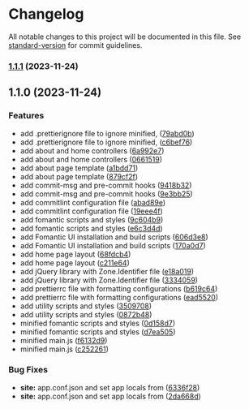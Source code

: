 # Changelog

All notable changes to this project will be documented in this file. See [standard-version](https://github.com/conventional-changelog/standard-version) for commit guidelines.

### [1.1.1](https://github.com/devulogi/radiant-rings/compare/v1.1.0...v1.1.1) (2023-11-24)

## 1.1.0 (2023-11-24)


### Features

* add .prettierignore file to ignore minified, ([79abd0b](https://github.com/devulogi/radiant-rings/commit/79abd0be54121b57d717c4b33365b0dac4a76938))
* add .prettierignore file to ignore minified, ([c6bef76](https://github.com/devulogi/radiant-rings/commit/c6bef76d5fca04b4d85e6e22b71616ea5e455c7a))
* add about and home controllers ([6a992e7](https://github.com/devulogi/radiant-rings/commit/6a992e72d24b22939f3308496bcce46923ca46a5))
* add about and home controllers ([0661519](https://github.com/devulogi/radiant-rings/commit/066151955920accb427878fbe1a278cc71842aa4))
* add about page template ([a1bdd71](https://github.com/devulogi/radiant-rings/commit/a1bdd716d00c9665bda07ad811e281bc96f25d8c))
* add about page template ([879cf2f](https://github.com/devulogi/radiant-rings/commit/879cf2fe1b83f03ac38273e66c74b80014dba417))
* add commit-msg and pre-commit hooks ([9418b32](https://github.com/devulogi/radiant-rings/commit/9418b328332e19dd2d8fe151b7a32c5a7072e487))
* add commit-msg and pre-commit hooks ([9e3bb25](https://github.com/devulogi/radiant-rings/commit/9e3bb251f004e097b0fa057c449631c3fd2eb414))
* add commitlint configuration file ([abad89e](https://github.com/devulogi/radiant-rings/commit/abad89e7fec3091051e1a4871c447bec5492e611))
* add commitlint configuration file ([19eee4f](https://github.com/devulogi/radiant-rings/commit/19eee4f6b4b516dbbcf686fedde16afbfb77acb2))
* add fomantic scripts and styles ([9c604b9](https://github.com/devulogi/radiant-rings/commit/9c604b940759ace2a99f30c443702c7fc5bd6f85))
* add fomantic scripts and styles ([e6c3d4d](https://github.com/devulogi/radiant-rings/commit/e6c3d4dbb50519c73ca5f7eac42b43fc35011b7d))
* add Fomantic UI installation and build scripts ([606d3e8](https://github.com/devulogi/radiant-rings/commit/606d3e8391b04aa14724e31e63ef82a5c7d0fdd7))
* add Fomantic UI installation and build scripts ([170a0d7](https://github.com/devulogi/radiant-rings/commit/170a0d7ff93a0ca8ad14465f7570d0ae993b725b))
* add home page layout ([68fdcb4](https://github.com/devulogi/radiant-rings/commit/68fdcb44fab06fb70515baeba25050fb051b4599))
* add home page layout ([c211e64](https://github.com/devulogi/radiant-rings/commit/c211e6447486288b92764d9f143cd4cd827ec9cd))
* add jQuery library with Zone.Identifier file ([e18a019](https://github.com/devulogi/radiant-rings/commit/e18a019bb2eef42a01a0bf925353f56df2b640c7))
* add jQuery library with Zone.Identifier file ([3334059](https://github.com/devulogi/radiant-rings/commit/33340594aaba7ba555b1fd1323897cba6e8b0a01))
* add prettierrc file with formatting configurations ([b619c64](https://github.com/devulogi/radiant-rings/commit/b619c64ac88e6a5f3251fd7ed9874a2584ce989f))
* add prettierrc file with formatting configurations ([ead5520](https://github.com/devulogi/radiant-rings/commit/ead5520d26e3dd9cf6f352e5cce0f9a20c063d9f))
* add utility scripts and styles ([3509708](https://github.com/devulogi/radiant-rings/commit/3509708a5cebb1fb65441e4377498df326cae9e0))
* add utility scripts and styles ([0872b48](https://github.com/devulogi/radiant-rings/commit/0872b481ff7a3281017e302c46a1b6329257bba8))
* minified fomantic scripts and styles ([0d158d7](https://github.com/devulogi/radiant-rings/commit/0d158d71d24691a90f7b7e5f455620993481f664))
* minified fomantic scripts and styles ([d7ea505](https://github.com/devulogi/radiant-rings/commit/d7ea50526add71b802e5f55d8d2315e246619dd7))
* minified main.js ([f6132d9](https://github.com/devulogi/radiant-rings/commit/f6132d91af40034bdcba9aadf02a08ee68e7dfc6))
* minified main.js ([c252261](https://github.com/devulogi/radiant-rings/commit/c252261c86635b0f43b06f484317ee3e7e9974ff))


### Bug Fixes

* **site:** app.conf.json and set app locals from ([6336f28](https://github.com/devulogi/radiant-rings/commit/6336f282c0d964ae2ade6d79f53c005e123d3665))
* **site:** app.conf.json and set app locals from ([2da668d](https://github.com/devulogi/radiant-rings/commit/2da668d1b2d3aea36bbf2b934d18d8b11f3a1255))
